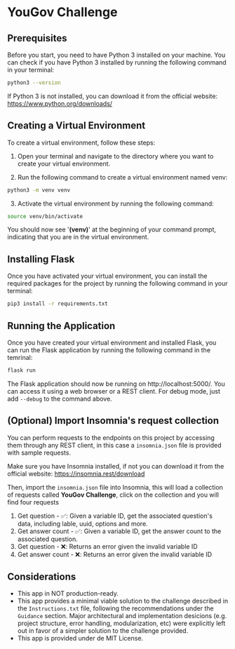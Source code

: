 # YouGov Challenge

## Prerequisites

Before you start, you need to have Python 3 installed on your machine. You can check if you have Python 3 installed by running the following command in your terminal:

```bash
python3 --version
```

If Python 3 is not installed, you can download it from the official website: https://www.python.org/downloads/

## Creating a Virtual Environment

To create a virtual environment, follow these steps:

1. Open your terminal and navigate to the directory where you want to create your virtual environment.

2. Run the following command to create a virtual environment named venv:

```bash
python3 -m venv venv
```

3. Activate the virtual environment by running the following command:

```bash
source venv/bin/activate
```

You should now see '**(venv)**' at the beginning of your command prompt, indicating that you are in the virtual environment.

## Installing Flask

Once you have activated your virtual environment, you can install the required packages for the project by running the following command in your terminal:

```bash
pip3 install -r requirements.txt
```

## Running the Application

Once you have created your virtual environment and installed Flask, you can run the Flask application by running the following command in the temrinal:

```bash
flask run
```

The Flask application should now be running on http://localhost:5000/. You can access it using a web browser or a REST client. For debug mode, just add `--debug` to the command above.

## (Optional) Import Insomnia's request collection

You can perform requests to the endpoints on this project by accessing them through any REST client, in this case a `insomnia.json` file is provided with sample requests.

Make sure you have Insomnia installed, if not you can download it from the official website: https://insomnia.rest/download

Then, import the `insomnia.json` file into Insomnia, this will load a collection of requests called **YouGov Challenge**, click on the collection and you will find four requests

1. Get question - ✅: Given a variable ID, get the associated question's data, including lable, uuid, options and more.
2. Get answer count - ✅: Given a variable ID, get the answer count to the associated question.
3. Get question - ❌: Returns an error given the invalid variable ID
4. Get answer count - ❌: Returns an error given the invalid variable ID

## Considerations

- This app in NOT production-ready.
- This app provides a minimal viable solution to the challenge described in the `Instructions.txt` file, following the recommendations under the `Guidance` section. Major architectural and implementation desicions (e.g. project structure, error handling, modularization, etc) were explicitly left out in favor of a simpler solution to the challenge provided.
- This app is provided under de MIT License.
